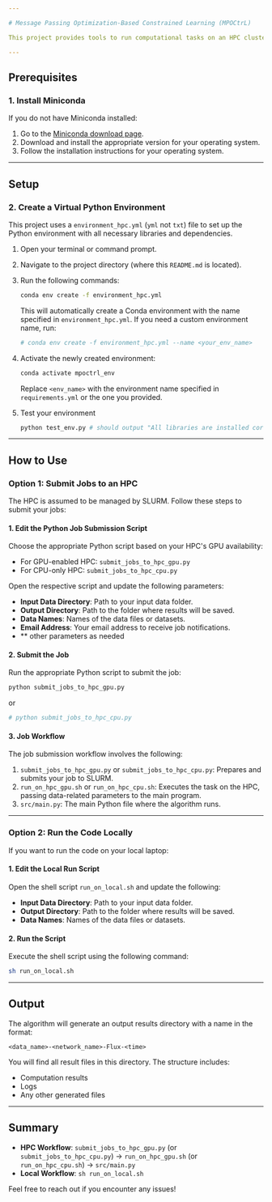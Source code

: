 ```yaml
---

# Message Passing Optimization-Based Constrained Learning (MPOCtrL)

This project provides tools to run computational tasks on an HPC cluster managed by SLURM or on your local machine. Follow the instructions below to get started.

---
```


## **Prerequisites**

### 1. Install Miniconda
If you do not have Miniconda installed:
1. Go to the [Miniconda download page](https://docs.conda.io/en/latest/miniconda.html).
2. Download and install the appropriate version for your operating system.
3. Follow the installation instructions for your operating system.

---

## **Setup**

### 2. Create a Virtual Python Environment
This project uses a `environment_hpc.yml` (`yml` not `txt`) file to set up the Python environment with all necessary libraries and dependencies.

1. Open your terminal or command prompt.
2. Navigate to the project directory (where this `README.md` is located).
3. Run the following commands:

   ```bash
   conda env create -f environment_hpc.yml
   ```

   This will automatically create a Conda environment with the name specified in `environment_hpc.yml`. If you need a custom environment name, run:

   ```bash
   # conda env create -f environment_hpc.yml --name <your_env_name>
   ```

4. Activate the newly created environment:

   ```bash
   conda activate mpoctrl_env
   ```

   Replace `<env_name>` with the environment name specified in `requirements.yml` or the one you provided.

5. Test your environment
   ```bash
   python test_env.py # should output "All libraries are installed correctly"
   ```

---

## **How to Use**

### **Option 1: Submit Jobs to an HPC**

The HPC is assumed to be managed by SLURM. Follow these steps to submit your jobs:

#### 1. Edit the Python Job Submission Script
Choose the appropriate Python script based on your HPC's GPU availability:
- For GPU-enabled HPC: `submit_jobs_to_hpc_gpu.py`
- For CPU-only HPC: `submit_jobs_to_hpc_cpu.py`

Open the respective script and update the following parameters:
- **Input Data Directory**: Path to your input data folder.
- **Output Directory**: Path to the folder where results will be saved.
- **Data Names**: Names of the data files or datasets.
- **Email Address**: Your email address to receive job notifications.
- ** other parameters as needed

#### 2. Submit the Job
Run the appropriate Python script to submit the job:
```bash
python submit_jobs_to_hpc_gpu.py
```
or
```bash
# python submit_jobs_to_hpc_cpu.py
```

#### 3. Job Workflow
The job submission workflow involves the following:
1. `submit_jobs_to_hpc_gpu.py` or `submit_jobs_to_hpc_cpu.py`: Prepares and submits your job to SLURM.
2. `run_on_hpc_gpu.sh` or `run_on_hpc_cpu.sh`: Executes the task on the HPC, passing data-related parameters to the main program.
3. `src/main.py`: The main Python file where the algorithm runs.

---

### **Option 2: Run the Code Locally**

If you want to run the code on your local laptop:

#### 1. Edit the Local Run Script
Open the shell script `run_on_local.sh` and update the following:
- **Input Data Directory**: Path to your input data folder.
- **Output Directory**: Path to the folder where results will be saved.
- **Data Names**: Names of the data files or datasets.

#### 2. Run the Script
Execute the shell script using the following command:
```bash
sh run_on_local.sh
```

---

## **Output**
The algorithm will generate an output results directory with a name in the format:

```
<data_name>-<network_name>-Flux-<time>
```

You will find all result files in this directory. The structure includes:
- Computation results
- Logs
- Any other generated files

---

## **Summary**
- **HPC Workflow**: `submit_jobs_to_hpc_gpu.py` (or `submit_jobs_to_hpc_cpu.py`) → `run_on_hpc_gpu.sh` (or `run_on_hpc_cpu.sh`) → `src/main.py`
- **Local Workflow**: `sh run_on_local.sh`

Feel free to reach out if you encounter any issues!
